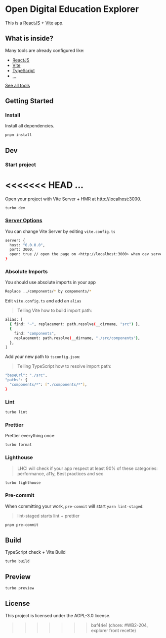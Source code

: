 # Open Digital Education Explorer

This is a [ReactJS](https://reactjs.org) + [Vite](https://vitejs.dev) app.

## What is inside?

Many tools are already configured like:

- [ReactJS](https://reactjs.org)
- [Vite](https://vitejs.dev)
- [TypeScript](https://www.typescriptlang.org)
- [...](./TOOLS.md)

[See all tools](./TOOLS.md)

## Getting Started

### Install

Install all dependencies.

```bash
pnpm install
```

## Dev

### Start project

<<<<<<< HEAD
...
=======
Open your project with Vite Server + HMR at <http://localhost:3000>.

```bash
turbo dev
```

### [Server Options](https://vitejs.dev/config/server-options.html)

You can change Vite Server by editing `vite.config.ts`

```bash
server: {
  host: "0.0.0.0",
  port: 3000,
  open: true // open the page on <http://localhost:3000> when dev server starts.
}
```

### Absolute Imports

You should use absolute imports in your app

```bash
Replace ../components/* by components/*
```

Edit `vite.config.ts` and add an `alias`

> Telling Vite how to build import path:

```bash
alias: [
  { find: "~", replacement: path.resolve(__dirname, "src") },
  {
    find: "components",
    replacement: path.resolve(__dirname, "./src/components"),
  },
]
```

Add your new path to `tsconfig.json`:

> Telling TypeScript how to resolve import path:

```bash
"baseUrl": "./src",
"paths": {
  "components/*": ["./components/*"],
}
```

### Lint

```bash
turbo lint
```

### Prettier

Prettier everything once

```bash
turbo format
```

### Lighthouse

> LHCI will check if your app respect at least 90% of these categories: performance, a11y, Best practices and seo

```bash
turbo lighthouse
```

### Pre-commit

When committing your work, `pre-commit` will start `yarn lint-staged`:

> lint-staged starts lint + prettier

```bash
pnpm pre-commit
```

## Build

TypeScript check + Vite Build

```bash
turbo build
```

## Preview

```bash
turbo preview
```

## License

This project is licensed under the AGPL-3.0 license.
>>>>>>> baf44e1 (chore: #WB2-204, explorer front recette)
